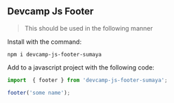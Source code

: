 ## Devcamp Js Footer

> This should be used in the following manner

Install with the command:

```
npm i devcamp-js-footer-sumaya

```

Add to a javascript project with the following code:

```javascript
import  { footer } from 'devcamp-js-footer-sumaya';

footer('some name');
```